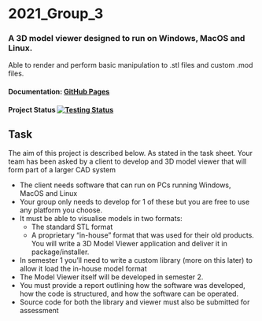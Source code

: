 # 2021_Group_3

### A 3D model viewer designed to run on Windows, MacOS and Linux.
Able to render and perform basic manipulation to .stl files and custom .mod files.

#### Documentation: [GitHub Pages](https://ejagombar.github.io/2021_Group_3/)

#### Project Status [![Testing Status](https://img.shields.io/github/workflow/status/ejagombar/2021_Group_3/cmake-test)](https://github.com/ejagombar/2021_Group_3/actions/workflows/makes-test.yml/badge.svg)


## Task
The aim of this project is described below. As stated in the task sheet.
Your team has been asked by a client to develop and 3D model viewer that will form part of a larger CAD system  
  * The client needs software that can run on PCs running Windows, MacOS and Linux  
  * Your group only needs to develop for 1 of these but you are free to use any platform you choose.   
  * It must be able to visualise models in two formats:  
    * The standard STL format  
    * A proprietary “in-house” format that was used for their old products.
You will write a 3D Model Viewer application and deliver it in package/installer.  
  * In semester 1 you’ll need to write a custom library (more on this later) to allow it load the in-house model format  
  * The Model Viewer itself will be developed in semester 2.  
  * You must provide a report outlining how the software was developed, how the code is structured, and how the software can be operated.
  * Source code for both the library and viewer must also be submitted for assessment  
